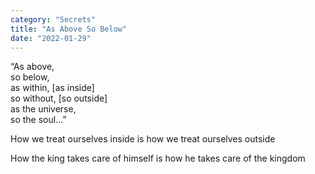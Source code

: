 ```yaml
---
category: "Secrets" 
title: "As Above So Below"
date: "2022-01-29"
---
```


“As above,    
so below,    
as within, [as inside]    
so without, [so outside]    
as the universe,     
so the soul…”     

How we treat ourselves inside is how we treat ourselves outside    

How the king takes care of himself is how he takes care of the kingdom 
